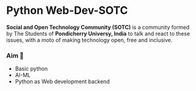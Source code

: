 # Python Web-Dev-SOTC
**Social and Open Technology Community (SOTC)** is a community formed by The Students of **Pondicherry Universy, India** to talk and react to these issues, with a moto of making technology open, free and inclusive.



### Aim :dart:
* Basic python
* AI-ML
* Python as Web development backend
